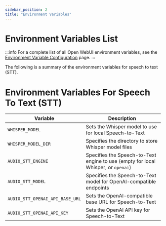 ```yaml
---
sidebar_position: 2
title: "Environment Variables"
---
```



# Environment Variables List


:::info
For a complete list of all Open WebUI environment variables, see the [Environment Variable Configuration](/getting-started/env-configuration) page.
:::

The following is a summary of the environment variables for speech to text (STT).

# Environment Variables For Speech To Text (STT)

| Variable | Description |
|----------|-------------|
| `WHISPER_MODEL` | Sets the Whisper model to use for local Speech-to-Text |
| `WHISPER_MODEL_DIR` | Specifies the directory to store Whisper model files |
| `AUDIO_STT_ENGINE` | Specifies the Speech-to-Text engine to use (empty for local Whisper, or `openai`) |
| `AUDIO_STT_MODEL` | Specifies the Speech-to-Text model for OpenAI-compatible endpoints |
| `AUDIO_STT_OPENAI_API_BASE_URL` | Sets the OpenAI-compatible base URL for Speech-to-Text |
| `AUDIO_STT_OPENAI_API_KEY` | Sets the OpenAI API key for Speech-to-Text |